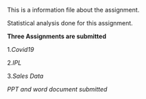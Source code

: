 This is a information file about the assignment.

Statistical analysis done for this assignment.

**Three Assignments are submitted**

1.*Covid19*

2.*IPL*

3.*Sales Data*

*PPT and word document submitted*
